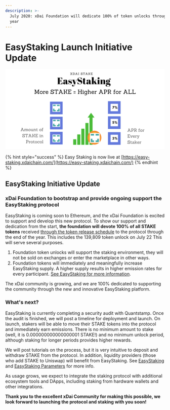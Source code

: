 ```yaml
---
description: >-
  July 2020: xDai Foundation will dedicate 100% of token unlocks through end of
  year
---
```


# EasyStaking Launch Initiative Update

![](<../../../.gitbook/assets/Red Blue White Circle French Bastille Day Twitter Post (2).png>)

{% hint style="success" %}
Easy Staking is now live at [https://easy-staking.xdaichain.com/](https://easy-staking.xdaichain.com/)
{% endhint %}

## EasyStaking Initiative Update&#x20;

### xDai **F**oundation to bootstrap and provide ongoing support the EasyStaking protocol

EasyStaking is coming soon to Ethereum, and the xDai Foundation is excited to support and develop this new protocol. To show our support and dedication from the start, **the foundation will devote 100% of all STAKE tokens** received [through the token release schedule](../../../for-stakers/staking-with-gno-on-the-gnosis-beacon-chain/stake-token/stake-token-distribution/token-release-schedule.md#foundation-reward) to the protocol through the end of the year. This includes the 139,809 token unlock on July 22 This will serve several purposes.&#x20;

1. Foundation token unlocks will support the staking environment, they will not be sold on exchanges or enter the marketplace in other ways.
2. Foundation tokens will immediately and meaningfully increase EasyStaking supply. A higher supply results in higher emission rates for every participant. [See EasyStaking for more information](../../../for-stakers/staking-with-gno-on-the-gnosis-beacon-chain/stake-token/easy-staking/).

The xDai community is growing, and we are 100% dedicated to supporting the community through the new and innovative EasyStaking platform. &#x20;

### What's next?

EasyStaking is currently completing a security audit with Quantstamp. Once the audit is finished, we will post a timeline for deployment and launch. On launch, stakers will be able to move their STAKE tokens into the protocol and immediately earn emissions. There is no minimum amount to stake (well, it is 0.000000000000000001 STAKE!) and no minimum unlock period, although staking for longer periods provides higher rewards.

We will post tutorials on the process, but it is very intuitive to deposit and withdraw STAKE from the protocol. In addition, liquidity providers (those who add STAKE to Uniswap) will benefit from EasyStaking. See [EasyStaking](../../../for-stakers/staking-with-gno-on-the-gnosis-beacon-chain/stake-token/easy-staking/) and [EasyStaking Parameters](../../../for-stakers/staking-with-gno-on-the-gnosis-beacon-chain/stake-token/easy-staking/easy-staking-parameters.md) for more info.&#x20;

As usage grows, we expect to integrate the staking protocol with additional ecosystem tools and DApps, including staking from hardware wallets and other integrations.&#x20;

**Thank you to the excellent xDai Community for making this possible, we look forward to launching the protocol and staking with you soon!**
